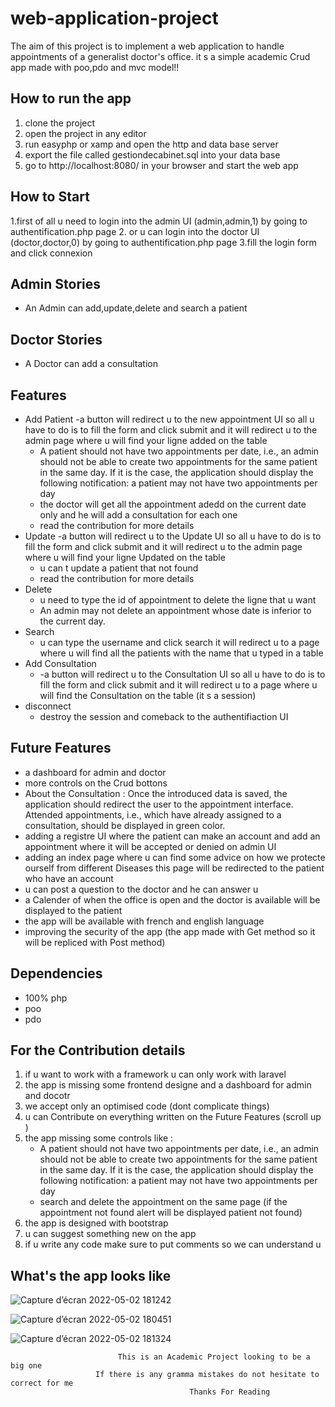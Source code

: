 # web-application-project
The aim of this project is to implement a web application to handle appointments of a generalist 
doctor's office. it s a simple academic Crud app made with poo,pdo and mvc model!! 
## How to run the app
1. clone the project 
2. open the project in any editor 
3. run easyphp or xamp and open the http and data base server
4. export the file called gestiondecabinet.sql into your data base
5. go to http://localhost:8080/ in your browser and start the web app
## How to Start
1.first of all u need to login into the admin UI (admin,admin,1) by going to authentification.php page
2. or u can login into the doctor UI (doctor,doctor,0) by going to authentification.php page
3.fill the login form and click connexion
## Admin Stories
- An Admin can add,update,delete and search a patient
## Doctor Stories
- A Doctor can add a consultation 
## Features
- Add Patient
  -a button will redirect u to the new appointment UI so all u have to do is to fill the form and click submit 
   and it will redirect u to the admin page where u will
   find your ligne added on the table
  - A patient should not have two appointments per date, i.e., an admin should not be able to 
    create two appointments for the same patient in the same day. If it is the case, the 
    application should display the following notification: a patient may not have two 
    appointments per day
  - the doctor will get  all the appointment adedd on the current date only and he will add a consultation for each one 
  - read the contribution for more details 
- Update
  -a button will redirect u to the Update UI so all u have to do is to fill the form and click submit and it will redirect u to the admin page where u will
   find your ligne Updated on the table
  - u can t update a patient that not found
  - read the contribution for more details
- Delete
  - u need to type the id of appointment to delete the ligne that u want 
  - An admin may not delete an appointment whose date is inferior to the current day.
- Search
  - u can type the username and click search it will redirect u to a page where u will find all the patients with the name that u typed in a table
- Add Consultation
  - -a button will redirect u to the Consultation UI so all u have to do is to fill the form and click submit and it will redirect u to a page where u will
      find the Consultation on the table (it s a session)
- disconnect
  -  destroy the session and comeback to the authentifiaction UI
## Future Features
- a dashboard for admin and doctor
- more controls on the Crud bottons
-  About the Consultation : Once the introduced data is saved, the 
   application should redirect the user to the appointment interface. Attended appointments, i.e., 
   which have already assigned to a consultation, should be displayed in green color.
- adding a registre UI where the patient can make an account and add an appointment where it will be accepted or denied on admin UI 
- adding an index page where u can find some advice on how we protecte ourself from different Diseases this page will be redirected to the patient who have 
   an account 
- u can post a question to the doctor and he can answer u 
- a Calender of when the office is open and the doctor is available will be displayed to the patient
- the app will be available with french and english language 
- improving the security of the app (the app made with Get method so it will be repliced with Post method)
## Dependencies
- 100% php
- poo
- pdo
## For the Contribution details
1. if u want to work with a framework u can only work with laravel
2. the app is missing some frontend designe and a dashboard for admin and docotr 
3. we accept only an optimised code (dont complicate things)
4. u can Contribute on everything written on the Future Features (scroll up )
5. the app missing some controls like :
    -   A patient should not have two appointments per date, i.e., an admin should not be able to 
           create two appointments for the same patient in the same day. If it is the case, the 
             application should display the following notification: a patient may not have two 
               appointments per day
    - search and delete the appointment on the same page (if the appointment not found alert will be displayed patient not found)
6. the app is designed with bootstrap
7. u can suggest something new on the app 
8. if u write any code make sure to put comments so we can understand u 

## What's the app looks like 

![Capture d’écran 2022-05-02 181242](https://user-images.githubusercontent.com/81488144/166294059-e15d867b-fe75-4fcc-9caf-a4b9c8ed6250.png)

![Capture d’écran 2022-05-02 180451](https://user-images.githubusercontent.com/81488144/166294062-0b205122-eb3d-461c-a633-3fc04d94ded3.png)

![Capture d’écran 2022-05-02 181324](https://user-images.githubusercontent.com/81488144/166294066-c997ce43-d24b-4c38-ac06-369712589dd6.png)


                            This is an Academic Project looking to be a big one
                       If there is any gramma mistakes do not hesitate to correct for me 
                                            Thanks For Reading 
                                                      
                                                                         
